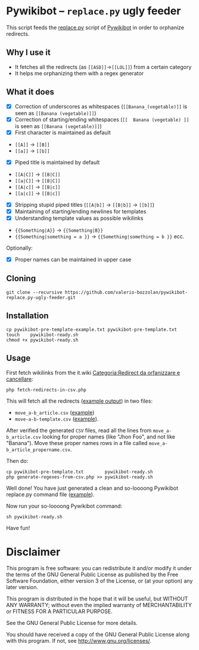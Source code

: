 # Pywikibot – `replace.py` ugly feeder

This script feeds the [replace.py](https://www.mediawiki.org/wiki/Manual:Pywikibot/replace.py) script of [Pywikibot](https://www.mediawiki.org/wiki/Manual:Pywikibot) in order to orphanize redirects.

## Why I use it

* It fetches all the redirects (as `[[ASD]]`→`[[LOL]]`) from a certain category
* It helps me orphanizing them with a regex generator

## What it does

* [X] Correction of underscores as whitespaces (`[[Banana_(vegetable)]]` is seen as `[[Banana (vegetable)]]`)
* [X] Correction of starting/ending whitespaces (`[[  Banana (vegetable) ]]` is seen as `[[Banana (vegetable)]]`)
* [X] First character is maintained as default
 * `[[A]]` → `[[B]]`
 * `[[a]]` → `[[b]]`
* [X] Piped title is maintained by default
 * `[[A|C]]` → `[[B|C]]`
 * `[[a|C]]` → `[[B|C]]`
 * `[[A|c]]` → `[[B|c]]`
 * `[[a|c]]` → `[[B|c]]`
* [X] Stripping stupid piped titles (`[[A|b]]` → `[[B|b]]` → `[[b]]`)
* [X] Maintaining of starting/ending newlines for templates
* [x] Understanding template values as possible wikilinks
 * `{{Something|A}}` → `{{Something|B}}`
 * `{{Something|something = a }}` → `{{Something|something = b }}` ecc.

Optionally:
* [X] Proper names can be maintained in upper case

## Cloning

    git clone --recursive https://github.com/valerio-bozzolan/pywikibot-replace.py-ugly-feeder.git

## Installation

    cp pywikibot-pre-template-example.txt pywikibot-pre-template.txt
    touch    pywikibot-ready.sh
    chmod +x pywikibot-ready.sh

## Usage

First fetch wikilinks from the it.wiki [Categoria:Redirect da orfanizzare e cancellare](https://it.wikipedia.org/wiki/Categoria:Redirect_da_orfanizzare_e_cancellare):

    php fetch-redirects-in-csv.php

This will fetch all the redirects ([example output](https://paste.debian.net/971728/)) in two files:
* `move_a-b_article.csv` ([example](https://paste.debian.net/971729/))
* `move-a-b-template.csv` ([example](https://paste.debian.net/971730/)).

After verified the generated `CSV` files, read all the lines from `move_a-b_article.csv` looking for proper names (like "Jhon Foo", and not like "Banana"). Move these proper names rows in a file called `move_a-b_article_propername.csv`.

Then do:

    cp pywikibot-pre-template.txt        pywikibot-ready.sh
    php generate-regexes-from-csv.php >> pywikibot-ready.sh

Well done! You have just generated a clean and so-loooong Pywikibot replace.py command file ([example](https://paste.debian.net/971735/)).

Now run your so-loooong Pywikibot command:

    sh pywikibot-ready.sh

Have fun!

# Disclaimer
This program is free software: you can redistribute it and/or modify it under the terms of the GNU General Public License as published by the Free Software Foundation, either version 3 of the License, or (at your option) any later version.

This program is distributed in the hope that it will be useful, but WITHOUT ANY WARRANTY; without even the implied warranty of MERCHANTABILITY or FITNESS FOR A PARTICULAR PURPOSE.

See the GNU General Public License for more details.

You should have received a copy of the GNU General Public License along with this program. If not, see <http://www.gnu.org/licenses/>.
